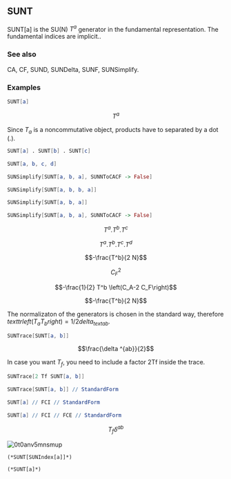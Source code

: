 ##  SUNT 

SUNT[a] is the SU(N) $T^a$ generator in the fundamental representation. The fundamental indices are implicit..

###  See also 

CA, CF, SUND, SUNDelta, SUNF, SUNSimplify.

###  Examples 

```mathematica
SUNT[a]
```

$$T^a$$

Since $T_a$ is a noncommutative object, products have to separated by a dot (.).

```mathematica
SUNT[a] . SUNT[b] . SUNT[c] 
 
SUNT[a, b, c, d] 
 
SUNSimplify[SUNT[a, b, a], SUNNToCACF -> False] 
 
SUNSimplify[SUNT[a, b, b, a]] 
 
SUNSimplify[SUNT[a, b, a]] 
 
SUNSimplify[SUNT[a, b, a], SUNNToCACF -> False]
```

$$T^a.T^b.T^c$$

$$T^a.T^b.T^c.T^d$$

$$-\frac{T^b}{2 N}$$

$$C_F^2$$

$$-\frac{1}{2} T^b \left(C_A-2 C_F\right)$$

$$-\frac{T^b}{2 N}$$

The normalizaton of the generators is chosen in the standard way, therefore $text{tr}left(T_aT_bright) = 1/2 delta _{text{ab}}.$

```mathematica
SUNTrace[SUNT[a, b]]
```

$$\frac{\delta ^{ab}}{2}$$

In case you want $T_f$, you need to include a factor 2Tf inside the trace.

```mathematica
SUNTrace[2 Tf SUNT[a, b]] 
 
SUNTrace[SUNT[a, b]] // StandardForm 
 
SUNT[a] // FCI // StandardForm 
 
SUNT[a] // FCI // FCE // StandardForm
```

$$T_f \delta ^{ab}$$

![0t0anv5mnsmup](img/0t0anv5mnsmup.png)

```
(*SUNT[SUNIndex[a]]*)

(*SUNT[a]*)
```